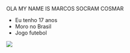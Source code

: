 OLA MY NAME IS MARCOS SOCRAM COSMAR

- Eu tenho 17 anos
- Moro no Brasil
- Jogo futebol




![](https://media1.tenor.com/m/4ZlmebXLXXgAAAAC/tyler-the.gif)
